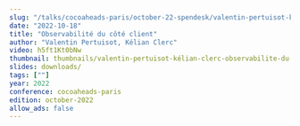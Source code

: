 ```yaml
---
slug: "/talks/cocoaheads-paris/october-22-spendesk/valentin-pertuisot-kelian-clerc-observabilite-du-cote-client"
date: "2022-10-18"
title: "Observabilité du côté client"
author: "Valentin Pertuisot, Kélian Clerc"
video: h5ft1Kt0bNw
thumbnail: thumbnails/valentin-pertuisot-kélian-clerc-observabilite-du-cote-client.jpg
slides: downloads/
tags: [""]
year: 2022
conference: cocoaheads-paris
edition: october-2022
allow_ads: false
---
```

